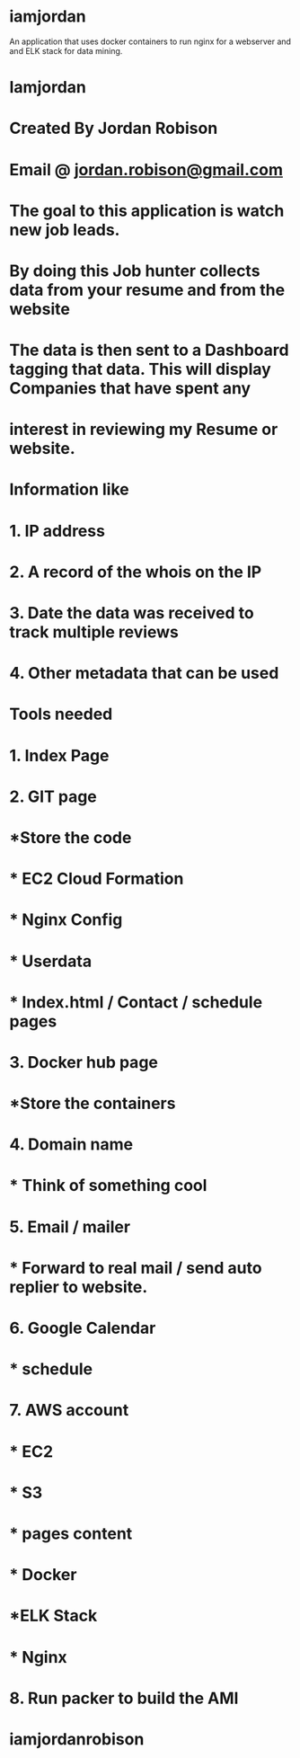 # iamjordan
An application that uses docker containers to run nginx for a webserver and and ELK stack for data mining.
#
# Iamjordan
#
# Created By Jordan Robison
# Email @ jordan.robison@gmail.com
#
#
#
# The goal to this application is watch new job leads.
# By doing this Job hunter collects data from your resume and from the website  
# The data is then sent to a Dashboard tagging that data. This will display Companies that have spent any
# interest in reviewing my Resume or website. 
#
# #

# Information like
# 1. IP address
# 2. A record of the whois on the IP
# 3. Date the data was received to track multiple reviews
# 4. Other metadata that can be used
#
#
# Tools needed
# 1. Index Page
# 2. GIT page
#	*Store the code
#		* EC2 Cloud Formation
#		* Nginx Config
#		* Userdata
#		* Index.html / Contact / schedule pages
# 3. Docker hub page
#	*Store the containers
# 4. Domain name
#	* Think of something cool
# 5. Email / mailer
#	* Forward to real mail / send auto replier to website.
# 6. Google Calendar
#	* schedule
# 7. AWS account
#	* EC2
#	* S3
#		* pages content
#	* Docker
#		*ELK Stack
#		* Nginx
# 8. Run packer to build the AMI


# iamjordanrobison
